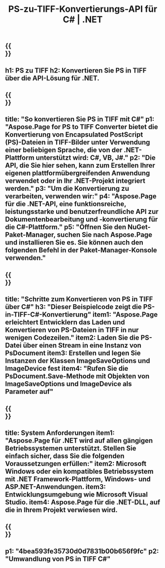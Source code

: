 ﻿---
translation: true
template: /_templates/_conversion-child-net.md
title: PS-zu-TIFF-Konvertierungs-API für C# |  .NET
url: /net/conversion/ps-to-tiff/
description: Beispielcode für die Umwandlung von PS in TIFF C#. Verwenden Sie den API-Beispielcode für die Batch-Konvertierung von PS-Dateien in TIFF innerhalb von VB.NET, Asp.NET oder einer beliebigen .NET-basierten Anwendung.
informat: PS
outformat: TIFF
otherformats: XPS EPS
---

{{<section banner>}}
---
h1: PS zu TIFF
h2: Konvertieren Sie PS in TIFF über die API-Lösung für .NET.
---

{{<section overview>}}
---
title: "So konvertieren Sie PS in TIFF mit C#"
p1: "Aspose.Page for PS to TIFF Converter bietet die Konvertierung von Encapsulated PostScript (PS)-Dateien in TIFF-Bilder unter Verwendung einer beliebigen Sprache, die von der .NET-Plattform unterstützt wird: C#, VB, J#."
p2: "Die API, die Sie hier sehen, kann zum Erstellen Ihrer eigenen plattformübergreifenden Anwendung verwendet oder in Ihr .NET-Projekt integriert werden."
p3: "Um die Konvertierung zu verarbeiten, verwenden wir:"
p4: "Aspose.Page für die .NET-API, eine funktionsreiche, leistungsstarke und benutzerfreundliche API zur Dokumentenbearbeitung und -konvertierung für die C#-Plattform."
p5: "Öffnen Sie den NuGet-Paket-Manager, suchen Sie nach Aspose.Page und installieren Sie es. Sie können auch den folgenden Befehl in der Paket-Manager-Konsole verwenden."
---

{{<section feature1>}}
---
title: "Schritte zum Konvertieren von PS in TIFF über C#"
h3: "Dieser Beispielcode zeigt die PS-in-TIFF-C#-Konvertierung"
item1: "Aspose.Page erleichtert Entwicklern das Laden und Konvertieren von PS-Dateien in TIFF in nur wenigen Codezeilen."
item2: Laden Sie die PS-Datei über einen Stream in eine Instanz von PsDocument
item3: Erstellen und legen Sie Instanzen der Klassen ImageSaveOptions und ImageDevice fest
item4: "Rufen Sie die PsDocument.Save-Methode mit Objekten von ImageSaveOptions und ImageDevice als Parameter auf"
---

{{<section feature2>}}
---
title: System Anforderungen
item1: "Aspose.Page für .NET wird auf allen gängigen Betriebssystemen unterstützt. Stellen Sie einfach sicher, dass Sie die folgenden Voraussetzungen erfüllen:"
item2: Microsoft Windows oder ein kompatibles Betriebssystem mit .NET Framework-Plattform, Windows- und ASP.NET-Anwendungen.
item3: Entwicklungsumgebung wie Microsoft Visual Studio.
item4: Aspose.Page für die .NET-DLL, auf die in Ihrem Projekt verwiesen wird.
---

{{<section gist>}}
---
p1: "4bea593fe35730d0d7831b00b656f9fc"
p2: "Umwandlung von PS in TIFF C#"
---

